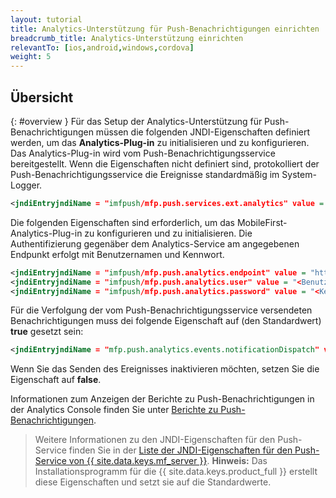 ```yaml
---
layout: tutorial
title: Analytics-Unterstützung für Push-Benachrichtigungen einrichten
breadcrumb_title: Analytics-Unterstützung einrichten
relevantTo: [ios,android,windows,cordova]
weight: 5
---
```

<!-- NLS_CHARSET=UTF-8 -->
## Übersicht
{: #overview }
Für das Setup der Analytics-Unterstützung für Push-Benachrichtigungen
müssen die folgenden JNDI-Eigenschaften definiert werden, um das **Analytics-Plug-in** zu initialisieren und zu konfigurieren. Das Analytics-Plug-in wird
vom Push-Benachrichtigungsservice bereitgestellt. Wenn die Eigenschaften nicht definiert sind, protokolliert der Push-Benachrichtigungsservice die Ereignisse
standardmäßig im System-Logger. 

```xml
<jndiEntryjndiName = "imfpush/mfp.push.services.ext.analytics" value = "com.ibm.mfp.push.server.analytics.plugin.AnalyticsPlugin"/>
```

Die folgenden Eigenschaften sind erforderlich, um das
MobileFirst-Analytics-Plug-in zu konfigurieren und zu initialisieren. Die Authentifizierung gegenäber dem Analytics-Service am angegebenen Endpunkt erfolgt mit Benutzernamen und Kennwort. 

```xml
<jndiEntryjndiName = "imfpush/mfp.push.analytics.endpoint" value = "http://<MFP-Server:Port>/analytics-service/rest/data"/>
<jndiEntryjndiName = "imfpush/mfp.push.analytics.user" value = "<Benutzername>"/>
<jndiEntryjndiName = "imfpush/mfp.push.analytics.password" value = "<Kennwort>"/>
```

<!--
Push is meant to send two types of analytics events to the Analytics service. These are:

* Subscriptions/Un-subscriptions: To track the subscriptions to notifications.
* Push notifications: To track the push notifications dispatched out of the push notification service.

14/11/2016 only push notifications show up in reports, so we are removing any mention of the other events in the meantime, until there is a way to report on the other events.
-->

Für die Verfolgung der vom Push-Benachrichtigungsservice versendeten Benachrichtigungen muss dei folgende
Eigenschaft auf (den Standardwert) **true** gesetzt sein: 

<!--
<jndiEntryjndiName = "imfpush/mfp.push.analytics.events.tagSubscribe" value = "true"/>
<jndiEntryjndiName = "imfpush/mfp.push.analytics.events.tagUnSubscribe" value = "true"/>
-->

```xml
<jndiEntryjndiName = "mfp.push.analytics.events.notificationDispatch" value = "true"/>
```

Wenn Sie das Senden des Ereignisses inaktivieren möchten, setzen Sie die Eigenschaft auf **false**.

Informationen zum Anzeigen der Berichte zu Push-Benachrichtigungen in der Analytics Console finden Sie
unter [Berichte zu Push-Benachrichtigungen](../../analytics/console/push-notifications/).

> Weitere Informationen zu den JNDI-Eigenschaften für den Push-Service finden Sie in der [Liste der JNDI-Eigenschaften für den Push-Service von {{ site.data.keys.mf_server }}](../../installation-configuration/production/server-configuration/#list-of-jndi-properties-for-mobilefirst-server-push-service).
  **Hinweis:** Das Installationsprogramm für die {{ site.data.keys.product_full }} erstellt diese
Eigenschaften und setzt sie auf die Standardwerte. 

